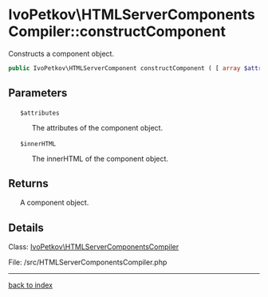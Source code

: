 # IvoPetkov\HTMLServerComponentsCompiler::constructComponent

Constructs a component object.

```php
public IvoPetkov\HTMLServerComponent constructComponent ( [ array $attributes = [] ]  [, string $innerHTML = '' ] )
```

## Parameters

&nbsp;&nbsp;&nbsp;&nbsp;&nbsp;&nbsp;`$attributes`

&nbsp;&nbsp;&nbsp;&nbsp;&nbsp;&nbsp;&nbsp;&nbsp;&nbsp;&nbsp;&nbsp;&nbsp;The attributes of the component object.

&nbsp;&nbsp;&nbsp;&nbsp;&nbsp;&nbsp;`$innerHTML`

&nbsp;&nbsp;&nbsp;&nbsp;&nbsp;&nbsp;&nbsp;&nbsp;&nbsp;&nbsp;&nbsp;&nbsp;The innerHTML of the component object.

## Returns

&nbsp;&nbsp;&nbsp;&nbsp;&nbsp;&nbsp;A component object.

## Details

Class: [IvoPetkov\HTMLServerComponentsCompiler](ivopetkov.htmlservercomponentscompiler.class.md)

File: /src/HTMLServerComponentsCompiler.php

---

[back to index](index.md)

